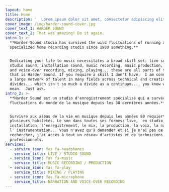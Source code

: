 ```yaml
---
layout: home
title: Home
description: '  Lorem ipsum dolor sit amet, consectetur adipiscing elit. Phasellus sit amet iaculis elit. Nam semper ut arcu non placerat. Praesent nibh massa varius.'
cover_image: /img/harder-sound-cover.jpg
cover_text_1: HARDER SOUND
cover_text_2: That was amazing! Do it again.
intro_1: >-
  **Harder-Sound studio has survived the wild fluctuations of running a
  specialized home recording studio since 1980 something.**


  Dedicating your life to music necessitates a broad skill set: live sound,
  studio sound, installation sound, music recording, music production, narration
  and voice-over recording, mixing, playing... these are all parts of the whole
  that is Harder Sound. If you require a skill I don't have,  I am connected to
  a large network of talent in many fields across technical and creative
  divides... which isn't so much a divide as a continuum.... you know what I
  mean.  Just ask.
intro_2: >-
  **Harder Sound est un studio d'enregistrement spécialisé qui a survécu aux
  fluctuations du monde de la musique depuis les 30 dernières années.**


  Survivre aux aléas de la vie en musique depuis les années 80 requiert
  plusieurs habiletés. Le son dans toutes ses formes: live,  en studio, en
  installation; l'enregistrement, le mix, la production, la voix, la narration,
  l' instrumentation... Vous n'avez qu'à demander et si je n'ai pas ce que vous
  recherchez, j'ai accès à tout un réseau d'artistes et de techniciens
  professionnels.
services:
  - service_icon: fas fa-headphones
    service_title: LIVE / STUDIO SOUND
  - service_icon: fas fa-music
    service_title: MUSIC RECORDING / PRODUCTION
  - service_icon: fas fa-play
    service_title: MIXING / PLAYING
  - service_icon: fas fa-microphone
    service_title: NARRATION AND VOICE-OVER RECORDING
---
```


